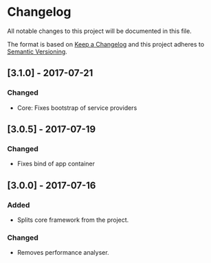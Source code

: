 # Changelog
All notable changes to this project will be documented in this file.

The format is based on [Keep a Changelog](http://keepachangelog.com/)
and this project adheres to [Semantic Versioning](http://semver.org/).

## [3.1.0] - 2017-07-21
### Changed
- Core: Fixes bootstrap of service providers

## [3.0.5] - 2017-07-19
### Changed
- Fixes bind of app container

## [3.0.0] - 2017-07-16
### Added
- Splits core framework from the project.

### Changed
- Removes performance analyser.
